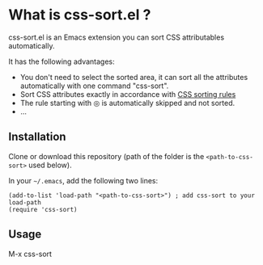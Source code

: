 # What is css-sort.el ?
css-sort.el is an Emacs extension you can sort CSS attributables automatically.

It has the following advantages:

* You don't need to select the sorted area, it can sort all the attributes automatically with one command "css-sort".
* Sort CSS attributes exactly in accordance with [CSS sorting rules](http://alloyteam.github.io/CodeGuide/#css-declaration-order)
* The rule starting with ◎ is automatically skipped and not sorted.
* ...

## Installation
Clone or download this repository (path of the folder is the `<path-to-css-sort>` used below).

In your `~/.emacs`, add the following two lines:
```Elisp
(add-to-list 'load-path "<path-to-css-sort>") ; add css-sort to your load-path
(require 'css-sort)
```

## Usage

M-x css-sort
